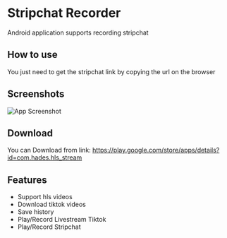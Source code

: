 
# Stripchat Recorder

Android application supports recording stripchat


## How to use
You just need to get the stripchat link by copying the url on the browser
## Screenshots
![App Screenshot](https://iili.io/3wkLVP1.png)


## Download
You can Download from link: https://play.google.com/store/apps/details?id=com.hades.hls_stream
## Features

- Support hls videos
- Download tiktok videos
- Save history
- Play/Record Livestream Tiktok
- Play/Record Stripchat

